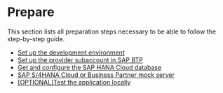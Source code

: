 # Prepare

This section lists all preparation steps necessary to be able to follow the step-by-step guide.

* [Set up the development environment](/documentation/prepare/set-up-local-environment/README.md)
* [Set up the provider subaccount in SAP BTP](/documentation/prepare/setup-btp-environment/README.md)
* [Get and configure the SAP HANA Cloud database](/documentation/prepare/configure-hana/README.md)
* [SAP S/4HANA Cloud or Business Partner mock server](/documentation/prepare/configure-s4/README.md)
* [[OPTIONAL]Test the application locally](/documentation/prepare/test-app-locally/README.md)
